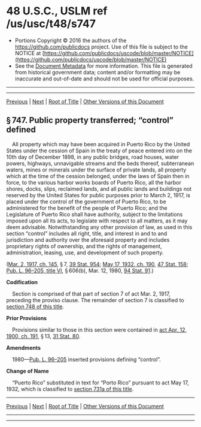 ---
---

# 48 U.S.C., USLM ref /us/usc/t48/s747

* Portions Copyright © 2016 the authors of the https://github.com/publicdocs project.
  Use of this file is subject to the NOTICE at [https://github.com/publicdocs/uscode/blob/master/NOTICE](https://github.com/publicdocs/uscode/blob/master/NOTICE)
* See the [Document Metadata](././../../../../..//README.md) for more information.
  This file is generated from historical government data; content and/or formatting may be inaccurate and out-of-date and should not be used for official purposes.

----------
----------

[Previous](./../../../../..//us/usc/t48/ch4/schI/m__us_usc_t48_s746.md) | [Next](./../../../../..//us/usc/t48/ch4/schI/m__us_usc_t48_s748.md) | [Root of Title](./../../../../../) | [Other Versions of this Document](https://publicdocs.github.io/go/links?ns=uslm&ref=%2Fus%2Fusc%2Ft48%2Fs747)

## § 747. Public property transferred; “control” defined

    All property which may have been acquired in Puerto Rico by the United States under the cession of Spain in the treaty of peace entered into on the 10th day of December 1898, in any public bridges, road houses, water powers, highways, unnavigable streams and the beds thereof, subterranean waters, mines or minerals under the surface of private lands, all property which at the time of the cession belonged, under the laws of Spain then in force, to the various harbor works boards of Puerto Rico, all the harbor shores, docks, slips, reclaimed lands, and all public lands and buildings not reserved by the United States for public purposes prior to March 2, 1917, is placed under the control of the government of Puerto Rico, to be administered for the benefit of the people of Puerto Rico; and the Legislature of Puerto Rico shall have authority, subject to the limitations imposed upon all its acts, to legislate with respect to all matters, as it may deem advisable. Notwithstanding any other provision of law, as used in this section “control” includes all right, title, and interest in and to and jurisdiction and authority over the aforesaid property and includes proprietary rights of ownership, and the rights of management, administration, leasing, use, and development of such property.

([Mar. 2, 1917, ch. 145][/us/act/1917-03-02/ch145], § 7, [39 Stat. 954][/us/stat/39/954]; [May 17, 1932, ch. 190][/us/act/1932-05-17/ch190], [47 Stat. 158][/us/stat/47/158]; [Pub. L. 96–205, title VI][/us/pl/96/205/tVI], § 606(b), Mar. 12, 1980, [94 Stat. 91][/us/stat/94/91].)

 __Codification__ 

    Section is comprised of that part of section 7 of act Mar. 2, 1917, preceding the proviso clause. The remainder of section 7 is classified to [section 748 of this title][/us/usc/t48/s748].

 __Prior Provisions__ 

    Provisions similar to those in this section were contained in [act Apr. 12, 1900, ch. 191][/us/act/1900-04-12/ch191], § 13, [31 Stat. 80][/us/stat/31/80].

 __Amendments__ 

    1980—[Pub. L. 96–205][/us/pl/96/205] inserted provisions defining “control”.

 __Change of Name__ 

    “Puerto Rico” substituted in text for “Porto Rico” pursuant to act May 17, 1932, which is classified to [section 731a of this title][/us/usc/t48/s731a].

----------

[Previous](./../../../../..//us/usc/t48/ch4/schI/m__us_usc_t48_s746.md) | [Next](./../../../../..//us/usc/t48/ch4/schI/m__us_usc_t48_s748.md) | [Root of Title](./../../../../../) | [Other Versions of this Document](https://publicdocs.github.io/go/links?ns=uslm&ref=%2Fus%2Fusc%2Ft48%2Fs747)

----------
----------

[/us/act/1917-03-02/ch145]: https://publicdocs.github.io/go/links?ns=uslm&ref=%2Fus%2Fact%2F1917-03-02%2Fch145
[/us/stat/39/954]: https://publicdocs.github.io/go/links?ns=uslm&ref=%2Fus%2Fstat%2F39%2F954
[/us/act/1932-05-17/ch190]: https://publicdocs.github.io/go/links?ns=uslm&ref=%2Fus%2Fact%2F1932-05-17%2Fch190
[/us/stat/47/158]: https://publicdocs.github.io/go/links?ns=uslm&ref=%2Fus%2Fstat%2F47%2F158
[/us/pl/96/205/tVI]: https://publicdocs.github.io/go/links?ns=uslm&ref=%2Fus%2Fpl%2F96%2F205%2FtVI
[/us/stat/94/91]: https://publicdocs.github.io/go/links?ns=uslm&ref=%2Fus%2Fstat%2F94%2F91
[/us/usc/t48/s748]: https://publicdocs.github.io/go/links?ns=uslm&ref=%2Fus%2Fusc%2Ft48%2Fs748
[/us/act/1900-04-12/ch191]: https://publicdocs.github.io/go/links?ns=uslm&ref=%2Fus%2Fact%2F1900-04-12%2Fch191
[/us/stat/31/80]: https://publicdocs.github.io/go/links?ns=uslm&ref=%2Fus%2Fstat%2F31%2F80
[/us/pl/96/205]: https://publicdocs.github.io/go/links?ns=uslm&ref=%2Fus%2Fpl%2F96%2F205
[/us/usc/t48/s731a]: https://publicdocs.github.io/go/links?ns=uslm&ref=%2Fus%2Fusc%2Ft48%2Fs731a


